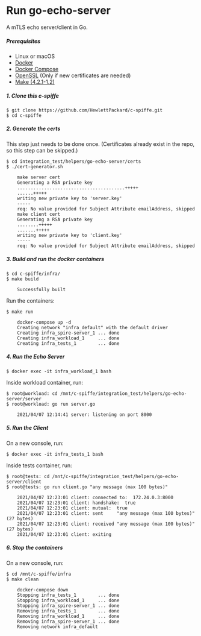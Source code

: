 # Run go-echo-server

A mTLS echo server/client in Go.

##### Prerequisites

- Linux or macOS
- [Docker](https://docs.docker.com/install/)
- [Docker Compose](https://docs.docker.com/compose/install/)
- [OpenSSL](https://www.openssl.org/docs/) (Only if new certificates are needed)
- [Make (4.2.1-1.2)](https://www.gnu.org/software/make/)

##### 1. Clone this c-spiffe

```
$ git clone https://github.com/HewlettPackard/c-spiffe.git
$ cd c-spiffe
```
##### 2. Generate the certs

This step just needs to be done once. (Certificates already exist in the repo, so this step can be skipped.)

```
$ cd integration_test/helpers/go-echo-server/certs
$ ./cert-generator.sh

    make server cert
    Generating a RSA private key
    ........................................+++++
    ......+++++
    writing new private key to 'server.key'
    -----
    req: No value provided for Subject Attribute emailAddress, skipped
    make client cert
    Generating a RSA private key
    ........+++++
    .......+++++
    writing new private key to 'client.key'
    -----
    req: No value provided for Subject Attribute emailAddress, skipped
```

##### 3. Build and run the docker containers

```
$ cd c-spiffe/infra/
$ make build

    Successfully built
```

Run the containers:

```
$ make run

    docker-compose up -d
    Creating network "infra_default" with the default driver
    Creating infra_spire-server_1 ... done
    Creating infra_workload_1     ... done
    Creating infra_tests_1        ... done

```

##### 4. Run the Echo Server 

```
$ docker exec -it infra_workload_1 bash
```
Inside workload container, run:

```
$ root@workload: cd /mnt/c-spiffe/integration_test/helpers/go-echo-server/server
$ root@workload: go run server.go

    2021/04/07 12:14:41 server: listening on port 8000
```

##### 5. Run the Client

On a new console, run:

```
$ docker exec -it infra_tests_1 bash
```
Inside tests container, run:

```
$ root@tests: cd /mnt/c-spiffe/integration_test/helpers/go-echo-server/client
$ root@tests: go run client.go "any message (max 100 bytes)"

    2021/04/07 12:23:01 client: connected to:  172.24.0.3:8000
    2021/04/07 12:23:01 client: handshake:  true
    2021/04/07 12:23:01 client: mutual:  true
    2021/04/07 12:23:01 client: sent     "any message (max 100 bytes)" (27 bytes)
    2021/04/07 12:23:01 client: received "any message (max 100 bytes)" (27 bytes)
    2021/04/07 12:23:01 client: exiting
```

##### 6. Stop the containers

On a new console, run:

```
$ cd /mnt/c-spiffe/infra
$ make clean

    docker-compose down
    Stopping infra_tests_1        ... done
    Stopping infra_workload_1     ... done
    Stopping infra_spire-server_1 ... done
    Removing infra_tests_1        ... done
    Removing infra_workload_1     ... done
    Removing infra_spire-server_1 ... done
    Removing network infra_default
```
